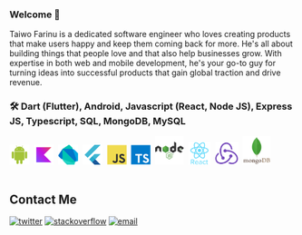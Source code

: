 ### Welcome 👋
Taiwo Farinu is a dedicated software engineer who loves creating products that make users happy and keep them coming back for more. He's all about building things that people love and that also help businesses grow. With expertise in both web and mobile development, he's your go-to guy for turning ideas into successful products that gain global traction and drive revenue.

### :hammer_and_wrench: Dart (Flutter), Android, Javascript (React, Node JS), Express JS, Typescript, SQL, MongoDB, MySQL
<div class="">
  <img src="https://github.com/devicons/devicon/blob/master/icons/android/android-original.svg" title="Android" alt="Android" width="35" height="35"/>&nbsp;
  <img src="https://github.com/devicons/devicon/blob/master/icons/kotlin/kotlin-original.svg" title="Kotlin" alt="Kotlin" width="35" height="35"/>&nbsp;
  <img src="https://github.com/devicons/devicon/blob/master/icons/dart/dart-original.svg" title="Dart" alt="Dart" width="35" height="35"/>&nbsp;
  <img src="https://github.com/devicons/devicon/blob/master/icons/flutter/flutter-original.svg" title="Flutter" alt="Flutter" width="35" height="35"/>&nbsp;
  <img src="https://github.com/devicons/devicon/blob/master/icons/javascript/javascript-original.svg" title="JavaScript" alt="JavaScript" width="35" height="35"/>&nbsp;
  <img src="https://github.com/devicons/devicon/blob/master/icons/typescript/typescript-original.svg" title="TypeScript" alt="TypeScript" width="35" height="35"/>&nbsp;
  <img src="https://github.com/devicons/devicon/blob/master/icons/nodejs/nodejs-original-wordmark.svg" title="NodeJS" alt="NodeJS" width="50" height="50"/>&nbsp;
  <img src="https://github.com/devicons/devicon/blob/master/icons/react/react-original-wordmark.svg" title="React" alt="React" width="40" height="40"/>&nbsp;
  <img src="https://github.com/devicons/devicon/blob/master/icons/redux/redux-original.svg" title="Redux" alt="Redux " width="40" height="40"/>&nbsp;
  <img src="https://github.com/devicons/devicon/blob/master/icons/mongodb/mongodb-original-wordmark.svg" title="Mongo DB"  alt="Mongo DB" width="50" height="50"/>&nbsp;
</div>

<br/>

## Contact Me
[<img src='https://cdn.jsdelivr.net/npm/simple-icons@3.0.1/icons/twitter.svg' alt='twitter' width='30' height='30'>](https://twitter.com/taiwofarinu)
[<img src='https://cdn.jsdelivr.net/npm/simple-icons@3.0.1/icons/stackoverflow.svg' alt='stackoverflow' width='30' height='30'>](https://stackoverflow.com/users/13462159/petprog)
[<img src='https://cdn.jsdelivr.net/npm/simple-icons@3.0.1/icons/gmail.svg' alt='email' width='30' height='30'>](mailto:farinupeter@gmail.com)
